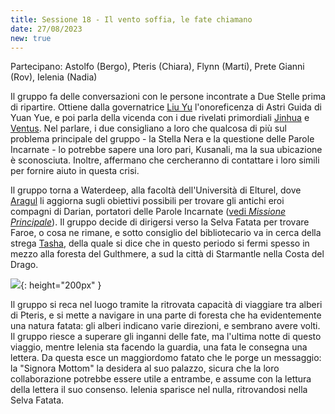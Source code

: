 ```yaml
---
title: Sessione 18 - Il vento soffia, le fate chiamano
date: 27/08/2023
new: true
---
```

Partecipano: Astolfo (Bergo), Pteris (Chiara), Flynn (Marti), Prete Gianni (Rov), Ielenia (Nadia)

Il gruppo fa delle conversazioni con le persone incontrate a Due Stelle prima di ripartire. Ottiene dalla governatrice [Liu Yu](/star/npc/east#governatrice-liu-yu) l'onoreficenza di Astri Guida di Yuan Yue, e poi parla della vicenda con i due rivelati primordiali [Jinhua](/star/npc/east#jinhua) e [Ventus](/star/npc/east#ventus). Nel parlare, i due consigliano a loro che qualcosa di più sul problema principale del gruppo - la Stella Nera e la questione delle Parole Incarnate - lo potrebbe sapere una loro pari, Kusanali, ma la sua ubicazione è sconosciuta. Inoltre, affermano che cercheranno di contattare i loro simili per fornire aiuto in questa crisi.

Il gruppo torna a Waterdeep, alla facoltà dell'Università di Elturel, dove [Aragul](/star/npc/elturel#aragul) li aggiorna sugli obiettivi possibili per trovare gli antichi eroi compagni di Darian, portatori delle Parole Incarnate ([vedi *Missione Principale*](/star/mainquest.md)). Il gruppo decide di dirigersi verso la Selva Fatata per trovare Faroe, o cosa ne rimane, e sotto consiglio del bibliotecario va in cerca della strega [Tasha](/star/npc/misc#tasha), della quale si dice che in questo periodo si fermi spesso in mezzo alla foresta del Gulthmere, a sud la città di Starmantle nella Costa del Drago.

![](https://e0.pxfuel.com/wallpapers/923/727/desktop-wallpaper-fairy-tale-forest-viewing-gallery-tree-of-life-artwork-fantasy-art-landscapes-fantasy-landscape-dark-fairy-tale.jpg){: height="200px" }

Il gruppo si reca nel luogo tramite la ritrovata capacità di viaggiare tra alberi di Pteris, e si mette a navigare in una parte di foresta che ha evidentemente una natura fatata: gli alberi indicano varie direzioni, e sembrano avere volti. Il gruppo riesce a superare gli inganni delle fate, ma l'ultima notte di questo viaggio, mentre Ielenia sta facendo la guardia, una fata le consegna una lettera. Da questa esce un maggiordomo fatato che le porge un messaggio: la "Signora Mottom" la desidera al suo palazzo, sicura che la loro collaborazione potrebbe essere utile a entrambe, e assume con la lettura della lettera il suo consenso. Ielenia sparisce nel nulla, ritrovandosi nella Selva Fatata.